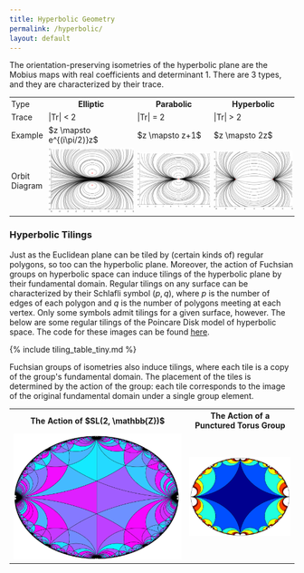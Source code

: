 ```yaml
---
title: Hyperbolic Geometry
permalink: /hyperbolic/
layout: default
---
```


The orientation-preserving isometries of the hyperbolic plane are the Mobius maps with real coefficients and determinant 1. 
There are 3 types, and they are characterized by their trace.

<table>
<tr>
	<td style="padding: 3px;">Type</td>
	<th style="padding: 3px;">Elliptic</th>
	<th style="padding: 3px;">Parabolic</th>
	<th style="padding: 3px;">Hyperbolic</th>
</tr>
<tr>
	<td style="padding: 3px;">Trace</td>
	<td style="padding: 3px;">|Tr| < 2</td>
	<td style="padding: 3px;">|Tr| = 2</td>
	<td style="padding: 3px;">|Tr| > 2</td>
</tr>
<tr>
	<td style="padding: 3px;">Example</td>
	<td style="padding: 3px;">$z \mapsto e^{(i\pi/2)}z$</td>
	<td style="padding: 3px;">$z \mapsto z+1$</td>
	<td style="padding: 3px;">$z \mapsto 2z$</td>
</tr>
<tr>
	<td style="padding: 3px;">Orbit Diagram</td>
	<td style="padding: 3px;"><img src="\images\hyperbolic\elliptic.png"></td>
	<td style="padding: 3px;"><img src="\images\hyperbolic\parabolic.png"></td>
	<td style="padding: 3px;"><img src="\images\hyperbolic\hyperbolic.png"></td>
</tr>
</table>

<h3>Hyperbolic Tilings</h3>

Just as the Euclidean plane can be tiled by (certain kinds of) regular polygons, so too can the hyperbolic plane. 
Moreover, the action of Fuchsian groups on hyperbolic space can induce tilings of the hyperbolic plane by their fundamental domain. 
Regular tilings on any surface can be characterized by their Schlafli symbol $(p,q)$, where $p$ is the number of edges of each polygon and $q$ is the number of polygons meeting at each vertex. 
Only some symbols admit tilings for a given surface, however.
The below are some regular tilings of the Poincare Disk model of hyperbolic space. The code for these images can be found <a href='https://github.com/ibeach/ibeach.github.io/tree/master/code/hyperbolic'>here</a>.

{% include tiling_table_tiny.md %}

Fuchsian groups of isometries also induce tilings, where each tile is a copy of the group's fundamental domain. 
The placement of the tiles is determined by the action of the group: each tile corresponds to the image of the original fundamental domain under a single group element.

<table>
<tr>
	<th>The Action of $SL(2, \mathbb{Z})$ </th>
	<th>The Action of a Punctured Torus Group </th>
</tr>
<tr>
	<td><img src="\images\hyperbolic\sl2z_cool.png"></td>
	<td><img src="\images\hyperbolic\torus.png"></td>
</tr>
</table>
